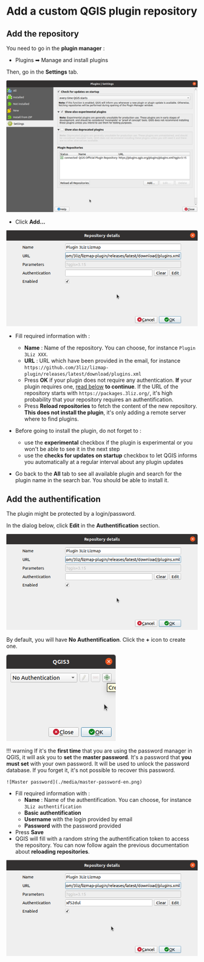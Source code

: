 # Add a custom QGIS plugin repository

## Add the repository

You need to go in the **plugin manager** :

* Plugins ➡ Manage and install plugins

Then, go in the **Settings** tab.

![Plugin manager](./media/qgis_plugin_repository_list.png)

* Click **Add…**
  
![Add repository](./media/qgis_plugin_repository_detail.png)

* Fill required information with :
    * **Name** : Name of the repository. You can choose, for instance `Plugin 3Liz XXX`.
    * **URL** : URL which have been provided in the email, for instance 
      `https://github.com/3liz/lizmap-plugin/releases/latest/download/plugins.xml`
    * Press **OK** if your plugin does not require any authentication.
      **If** your plugin requires one, [read below](#add-the-authentification) **to continue**.
      If the URL of the repository starts with `https://packages.3liz.org/`, it's high probability that your repository requires an authentification.
    * Press **Reload repositories** to fetch the content of the new repository. **This does not install the 
      plugin**, it's only adding a remote server where to find plugins.

* Before going to install the plugin, do not forget to :
    * use the **experimental** checkbox if the plugin is experimental or you won't be able to see it in the next
      step
    * use the **checks for updates on startup** checkbox to let QGIS informs you automatically at a regular 
      interval about any plugin updates

* Go back to the **All** tab to see all available plugin and search for the plugin name in the search bar.
  You should be able to install it.
  
## Add the authentification

The plugin might be protected by a login/password.

In the dialog below, click **Edit** in the **Authentification** section.

![Add repository](./media/qgis_plugin_repository_detail.png)

By default, you will have **No Authentification**. Click the **+** icon to create one.

![Add repository](./media/qgis_plugin_add_credentials_empty.png)

!!! warning
    If it's the **first time** that you are using the password manager in QGIS, it will ask you to **set** the
    **master password**. It's a password that **you must set** with your own password. It will be used to unlock the
    password database. If you forget it, it's not possible to recover this password.

    ![Master password](./media/master-password-en.png)

* Fill required information with :
    * **Name** : Name of the authentification. You can choose, for instance `3Liz authentification`
    * **Basic authentification**
    * **Username** with the login provided by email
    * **Password** with the password provided
* Press **Save**
* QGIS will fill with a random string the authentification token to access the repository. You can now 
  follow again the previous documentation about **reloading repositories**.
  
![Add repository](./media/qgis_plugin_repository_detail_credentials.png)
